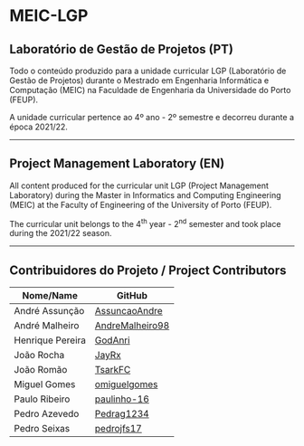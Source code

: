 # MEIC-LGP

## Laboratório de Gestão de Projetos (PT)
Todo o conteúdo produzido para a unidade curricular LGP (Laboratório de Gestão de Projetos) durante o Mestrado em Engenharia Informática e Computação (MEIC) na Faculdade de Engenharia da Universidade do Porto (FEUP).

A unidade curricular pertence ao 4º ano - 2º semestre e decorreu durante a época 2021/22.

-----

## Project Management Laboratory (EN)
All content produced for the curricular unit LGP (Project Management Laboratory) during the Master in Informatics and Computing Engineering (MEIC) at the Faculty of Engineering of the University of Porto (FEUP).

The curricular unit belongs to the 4<sup>th</sup> year - 2<sup>nd</sup> semester and took place during the 2021/22 season.

-----

## Contribuidores do Projeto / Project Contributors
| Nome/Name        | GitHub                                                |
| ---------------- | ----------------------------------------------------- |
| André Assunção   | [AssuncaoAndre](https://github.com/AssuncaoAndre)     |
| André Malheiro   | [AndreMalheiro98](https://github.com/AndreMalheiro98) |
| Henrique Pereira | [GodAnri](https://github.com/GodAnri)                 |
| João Rocha       | [JayRx](https://github.com/JayRx)                     |
| João Romão       | [TsarkFC](https://github.com/TsarkFC)                 |
| Miguel Gomes     | [omiguelgomes](https://github.com/omiguelgomes)       |
| Paulo Ribeiro    | [paulinho-16](https://github.com/paulinho-16)         |
| Pedro Azevedo    | [Pedrag1234](https://github.com/Pedrag1234)           |
| Pedro Seixas     | [pedrojfs17](https://github.com/pedrojfs17)           |

